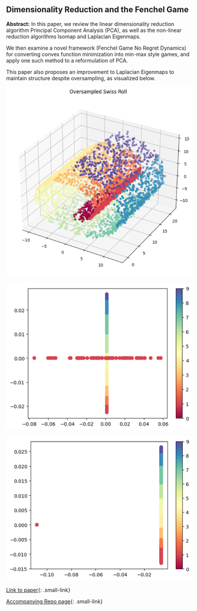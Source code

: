## Dimensionality Reduction and the Fenchel Game

**Abstract:** In this paper, we review the linear dimensionality reduction algorithm Principal Component Analysis (PCA), as well as the non-linear reduction algorithms Isomap and Laplacian Eigenmaps. 

We then examine a novel framework (Fenchel Game No Regret Dynamics) for converting convex function minimization into min-max style games, and apply one such method to a reformulation of PCA. 

This paper also proposes an improvement to Laplacian Eigenmaps to maintain structure despite oversampling, as visualized below.

![Oversampled Swiss Roll](../images/REU_Media2/SwissRollREUOversampled.png)

![Standard LE Reduction](../images/REU_Media2/SwissRollREUoversstd.png)

![Variable Radius LE Reduction](../images/REU_Media2/SwissRollREUoversvarrad.png)

[Link to paper](../pdf/REU_draft.pdf){: .small-link}

[Accompanying Repo page](/REU_Repo_page){: .small-link}

<!--
### 1. PCA

Principal Component Analysis

```javascript
if (isAwesome){
  return true
}
```

### 2. Laplacian Eigenmaps

### 3. Isomap

<img src="images/dummy_thumbnail.jpg?raw=true"/>

### 4. Provide a basis for further data collection through surveys or experiments

Sed ut perspiciatis unde omnis iste natus error sit voluptatem accusantium doloremque laudantium, totam rem aperiam, eaque ipsa quae ab illo inventore veritatis et quasi architecto beatae vitae dicta sunt explicabo. 

For more details see [GitHub Flavored Markdown](https://guides.github.com/features/mastering-markdown/).
-->

